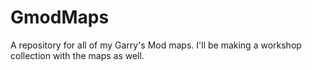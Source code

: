 # GmodMaps
A repository for all of my Garry's Mod maps. I'll be making a workshop collection with the maps as well.

